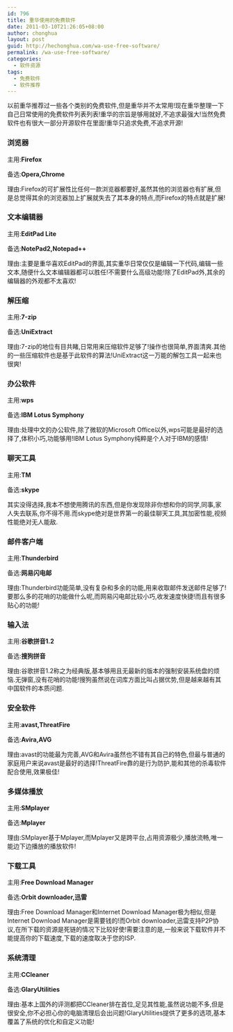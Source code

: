 ```yaml
---
id: 796
title: 重华使用的免费软件
date: 2011-03-10T21:26:05+08:00
author: chonghua
layout: post
guid: http://hechonghua.com/wa-use-free-software/
permalink: /wa-use-free-software/
categories:
  - 软件资源
tags:
  - 免费软件
  - 软件推荐
---
```

以前重华推荐过一些各个类别的免费软件,但是重华并不太常用!现在重华整理一下自己日常使用的免费软件列表列表!重华的宗旨是够用就好,不追求最强大!当然免费软件也有很大一部分开源软件在里面!重华只追求免费,不追求开源!

<!--more-->

### 浏览器

主用:**Firefox**

备选:**Opera,Chrome**

理由:Firefox的可扩展性比任何一款浏览器都要好,虽然其他的浏览器也有扩展,但是总觉得其余的浏览器加上扩展就失去了其本身的特点,而Firefox的特点就是扩展!

### 文本编辑器

主用:**EditPad Lite**

备选:**NotePad2,Notepad++**

理由:主要是重华喜欢EditPad的界面,其实重华日常仅仅是编辑一下代码,编辑一些文本,随便什么文本编辑器都可以胜任!不需要什么高级功能!除了EditPad外,其余的编辑器的外观都不太喜欢!

### 解压缩

主用:**7-zip**

备选:**UniExtract**

理由:7-zip的地位有目共睹,日常用来压缩软件足够了!操作也很简单,界面清爽.其他的一些压缩软件也是基于此软件的算法!UniExtract这一万能的解包工具一起来也很爽!

### 办公软件

主用:**wps**

备选:**IBM Lotus Symphony**

理由:处理中文的办公软件,除了微软的Microsoft Office以外,wps可能是最好的选择了,体积小巧,功能够用!IBM Lotus Symphony纯粹是个人对于IBM的感情!

### 聊天工具

主用:**TM**

备选:**skype**

其实没得选择,我本不想使用腾讯的东西,但是你发现除非你想和你的同学,同事,家人失去联系,你不得不用.而skype绝对是世界第一的最佳聊天工具,其加密性能,视频性能绝对无人能敌.

### 邮件客户端

主用:**Thunderbird**

备选:**网易闪电邮**

理由:Thunderbird功能简单,没有复杂和多余的功能,用来收取邮件发送邮件足够了!要那么多的花哨的功能做什么呢,而网易闪电邮比较小巧,收发速度快捷!而且有很多贴心的功能!

### 输入法

主用:**谷歌拼音1.2**

备选:**搜狗拼音**

理由:谷歌拼音1.2称之为经典版,基本够用且无最新的版本的强制安装系统盘的烦恼.无弹窗,没有花哨的功能!搜狗虽然说在词库方面比叫占据优势,但是越来越有其中国软件的本质问题.

### 安全软件

主用:**avast,ThreatFire**

备选:**Avira,AVG**

理由:avast的功能最为完善,AVG和Avira虽然也不错有其自己的特色,但最与普通的家庭用户来说avast是最好的选择!ThreatFire靠的是行为防护,能和其他的杀毒软件配合使用,效果极佳!

### 多媒体播放

主用:**SMplayer**

备选:**Mplayer**

理由:SMplayer基于Mplayer,而Mplayer又是跨平台,占用资源极少,播放流畅,唯一能边下边播放的播放软件!

### 下载工具

主用:**Free Download Manager**

备选:**Orbit downloader,迅雷**

理由:Free Download Manager和Internet Download Manager极为相似,但是Internet Download Manager是需要钱的!而Orbit downloader,迅雷支持P2P协议,在所下载的资源是死链的情况下比较好使!需要注意的是,一般来说下载软件并不能提高你的下载速度,下载的速度取决于您的ISP.

### 系统清理

主用:**CCleaner**

备选:**GlaryUtilities**

理由:基本上国外的评测都把CCleaner排在首位,足见其性能,虽然说功能不多,但是很安全,你不必担心你的电脑清理后会出问题!GlaryUtilities提供了更多的选项,基本覆盖了系统的优化和自定义功能!